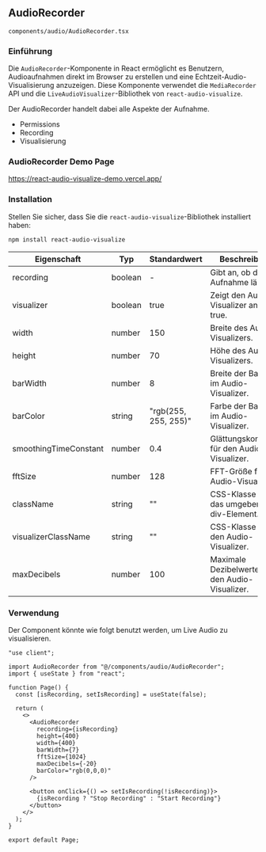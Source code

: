 ## AudioRecorder

`components/audio/AudioRecorder.tsx`

### Einführung

Die `AudioRecorder`-Komponente in React ermöglicht es Benutzern, Audioaufnahmen direkt im Browser zu erstellen und eine Echtzeit-Audio-Visualisierung anzuzeigen. Diese Komponente verwendet die `MediaRecorder` API und die `LiveAudioVisualizer`-Bibliothek von `react-audio-visualize`.

Der AudioRecorder handelt dabei alle Aspekte der Aufnahme.

- Permissions
- Recording
- Visualisierung

<p align="center >
  <img src="https://prod-files-secure.s3.us-west-2.amazonaws.com/780e0c0a-feda-42e8-8e71-f224dcfdff19/2797d900-e9c2-46e9-827d-8ed9f904059b/Untitled.png">
</p> 


### AudioRecorder Demo Page
https://react-audio-visualize-demo.vercel.app/

### Installation

Stellen Sie sicher, dass Sie die `react-audio-visualize`-Bibliothek installiert haben:

```bash
npm install react-audio-visualize
```

| Eigenschaft | Typ | Standardwert | Beschreibung |
| --- | --- | --- | --- |
| recording | boolean | - | Gibt an, ob die Aufnahme läuft. |
| visualizer | boolean | true | Zeigt den Audio-Visualizer an, wenn true. |
| width | number | 150 | Breite des Audio-Visualizers. |
| height | number | 70 | Höhe des Audio-Visualizers. |
| barWidth | number | 8 | Breite der Balken im Audio-Visualizer. |
| barColor | string | "rgb(255, 255, 255)" | Farbe der Balken im Audio-Visualizer. |
| smoothingTimeConstant | number | 0.4 | Glättungskonstante für den Audio-Visualizer. |
| fftSize | number | 128 | FFT-Größe für den Audio-Visualizer. |
| className | string | "" | CSS-Klasse für das umgebende div-Element. |
| visualizerClassName | string | "" | CSS-Klasse für den Audio-Visualizer. |
| maxDecibels | number | 100 | Maximale Dezibelwerte für den Audio-Visualizer. |

### Verwendung

Der Component könnte wie folgt benutzt werden, um Live Audio zu visualisieren.

```tsx
"use client";

import AudioRecorder from "@/components/audio/AudioRecorder";
import { useState } from "react";

function Page() {
  const [isRecording, setIsRecording] = useState(false);

  return (
    <>
      <AudioRecorder
        recording={isRecording}
        height={400}
        width={400}
        barWidth={7}
        fftSize={1024}
        maxDecibels={-20}
        barColor="rgb(0,0,0)"
      />

      <button onClick={() => setIsRecording(!isRecording)}>
        {isRecording ? "Stop Recording" : "Start Recording"}
      </button>
    </>
  );
}

export default Page;

```
